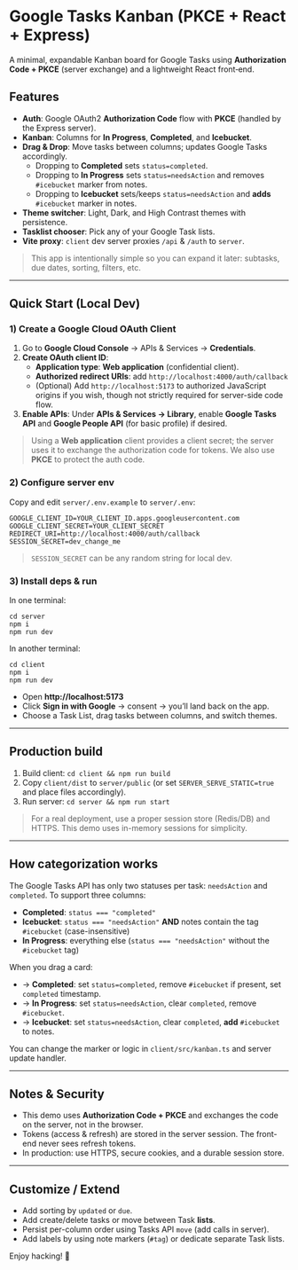 # Google Tasks Kanban (PKCE + React + Express)

A minimal, expandable Kanban board for Google Tasks using **Authorization Code + PKCE** (server exchange) and a lightweight React front‑end.

## Features
- **Auth**: Google OAuth2 **Authorization Code** flow with **PKCE** (handled by the Express server).
- **Kanban**: Columns for **In Progress**, **Completed**, and **Icebucket**.
- **Drag & Drop**: Move tasks between columns; updates Google Tasks accordingly.
  - Dropping to **Completed** sets `status=completed`.
  - Dropping to **In Progress** sets `status=needsAction` and removes `#icebucket` marker from notes.
  - Dropping to **Icebucket** sets/keeps `status=needsAction` and **adds** `#icebucket` marker in notes.
- **Theme switcher**: Light, Dark, and High Contrast themes with persistence.
- **Tasklist chooser**: Pick any of your Google Task lists.
- **Vite proxy**: `client` dev server proxies `/api` & `/auth` to `server`.

> This app is intentionally simple so you can expand it later: subtasks, due dates, sorting, filters, etc.

---

## Quick Start (Local Dev)

### 1) Create a Google Cloud OAuth Client
1. Go to **Google Cloud Console** → APIs & Services → **Credentials**.
2. **Create OAuth client ID**:
   - **Application type**: **Web application** (confidential client).
   - **Authorized redirect URIs**: add `http://localhost:4000/auth/callback`
   - (Optional) Add `http://localhost:5173` to authorized JavaScript origins if you wish, though not strictly required for server-side code flow.
3. **Enable APIs**: Under **APIs & Services → Library**, enable **Google Tasks API** and **Google People API** (for basic profile) if desired.

> Using a **Web application** client provides a client secret; the server uses it to exchange the authorization code for tokens. We also use **PKCE** to protect the auth code.

### 2) Configure server env
Copy and edit `server/.env.example` to `server/.env`:
```
GOOGLE_CLIENT_ID=YOUR_CLIENT_ID.apps.googleusercontent.com
GOOGLE_CLIENT_SECRET=YOUR_CLIENT_SECRET
REDIRECT_URI=http://localhost:4000/auth/callback
SESSION_SECRET=dev_change_me
```
> `SESSION_SECRET` can be any random string for local dev.

### 3) Install deps & run
In one terminal:
```
cd server
npm i
npm run dev
```

In another terminal:
```
cd client
npm i
npm run dev
```

- Open **http://localhost:5173**
- Click **Sign in with Google** → consent → you’ll land back on the app.
- Choose a Task List, drag tasks between columns, and switch themes.

---

## Production build
1. Build client: `cd client && npm run build`
2. Copy `client/dist` to `server/public` (or set `SERVER_SERVE_STATIC=true` and place files accordingly).
3. Run server: `cd server && npm run start`

> For a real deployment, use a proper session store (Redis/DB) and HTTPS. This demo uses in-memory sessions for simplicity.

---

## How categorization works
The Google Tasks API has only two statuses per task: `needsAction` and `completed`. To support three columns:
- **Completed**: `status === "completed"`
- **Icebucket**: `status === "needsAction"` **AND** notes contain the tag `#icebucket` (case-insensitive)
- **In Progress**: everything else (`status === "needsAction"` without the `#icebucket` tag)

When you drag a card:
- → **Completed**: set `status=completed`, remove `#icebucket` if present, set `completed` timestamp.
- → **In Progress**: set `status=needsAction`, clear `completed`, remove `#icebucket`.
- → **Icebucket**: set `status=needsAction`, clear `completed`, **add** `#icebucket` to notes.

You can change the marker or logic in `client/src/kanban.ts` and server update handler.

---

## Notes & Security
- This demo uses **Authorization Code + PKCE** and exchanges the code on the server, not in the browser.
- Tokens (access & refresh) are stored in the server session. The front-end never sees refresh tokens.
- In production: use HTTPS, secure cookies, and a durable session store.

---

## Customize / Extend
- Add sorting by `updated` or `due`.
- Add create/delete tasks or move between Task **lists**.
- Persist per-column order using Tasks API `move` (add calls in server).
- Add labels by using note markers (`#tag`) or dedicate separate Task lists.

Enjoy hacking! 🚀
